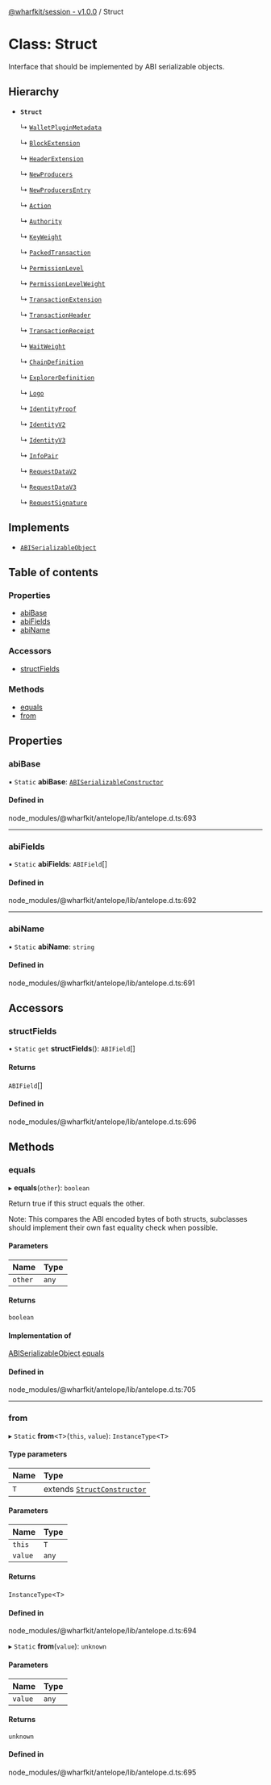 [@wharfkit/session - v1.0.0](/docs/testREADME.md) / Struct

# Class: Struct

Interface that should be implemented by ABI serializable objects.

## Hierarchy

- **`Struct`**

  ↳ [`WalletPluginMetadata`](/docs/testclasses/WalletPluginMetadata.md)

  ↳ [`BlockExtension`](/docs/testclasses/API.v1.BlockExtension.md)

  ↳ [`HeaderExtension`](/docs/testclasses/API.v1.HeaderExtension.md)

  ↳ [`NewProducers`](/docs/testclasses/API.v1.NewProducers.md)

  ↳ [`NewProducersEntry`](/docs/testclasses/API.v1.NewProducersEntry.md)

  ↳ [`Action`](/docs/testclasses/Action.md)

  ↳ [`Authority`](/docs/testclasses/Authority.md)

  ↳ [`KeyWeight`](/docs/testclasses/KeyWeight.md)

  ↳ [`PackedTransaction`](/docs/testclasses/PackedTransaction.md)

  ↳ [`PermissionLevel`](/docs/testclasses/PermissionLevel.md)

  ↳ [`PermissionLevelWeight`](/docs/testclasses/PermissionLevelWeight.md)

  ↳ [`TransactionExtension`](/docs/testclasses/TransactionExtension.md)

  ↳ [`TransactionHeader`](/docs/testclasses/TransactionHeader.md)

  ↳ [`TransactionReceipt`](/docs/testclasses/TransactionReceipt.md)

  ↳ [`WaitWeight`](/docs/testclasses/WaitWeight.md)

  ↳ [`ChainDefinition`](/docs/testclasses/ChainDefinition.md)

  ↳ [`ExplorerDefinition`](/docs/testclasses/ExplorerDefinition.md)

  ↳ [`Logo`](/docs/testclasses/Logo.md)

  ↳ [`IdentityProof`](/docs/testclasses/IdentityProof.md)

  ↳ [`IdentityV2`](/docs/testclasses/IdentityV2.md)

  ↳ [`IdentityV3`](/docs/testclasses/IdentityV3.md)

  ↳ [`InfoPair`](/docs/testclasses/InfoPair.md)

  ↳ [`RequestDataV2`](/docs/testclasses/RequestDataV2.md)

  ↳ [`RequestDataV3`](/docs/testclasses/RequestDataV3.md)

  ↳ [`RequestSignature`](/docs/testclasses/RequestSignature.md)

## Implements

- [`ABISerializableObject`](/docs/testinterfaces/ABISerializableObject.md)

## Table of contents

### Properties

- [abiBase](/docs/testclasses/Struct-1.md#abibase)
- [abiFields](/docs/testclasses/Struct-1.md#abifields)
- [abiName](/docs/testclasses/Struct-1.md#abiname)

### Accessors

- [structFields](/docs/testclasses/Struct-1.md#structfields)

### Methods

- [equals](/docs/testclasses/Struct-1.md#equals)
- [from](/docs/testclasses/Struct-1.md#from)

## Properties

### abiBase

▪ `Static` **abiBase**: [`ABISerializableConstructor`](/docs/testinterfaces/ABISerializableConstructor.md)

#### Defined in

node_modules/@wharfkit/antelope/lib/antelope.d.ts:693

___

### abiFields

▪ `Static` **abiFields**: `ABIField`[]

#### Defined in

node_modules/@wharfkit/antelope/lib/antelope.d.ts:692

___

### abiName

▪ `Static` **abiName**: `string`

#### Defined in

node_modules/@wharfkit/antelope/lib/antelope.d.ts:691

## Accessors

### structFields

• `Static` `get` **structFields**(): `ABIField`[]

#### Returns

`ABIField`[]

#### Defined in

node_modules/@wharfkit/antelope/lib/antelope.d.ts:696

## Methods

### equals

▸ **equals**(`other`): `boolean`

Return true if this struct equals the other.

Note: This compares the ABI encoded bytes of both structs, subclasses
      should implement their own fast equality check when possible.

#### Parameters

| Name | Type |
| :------ | :------ |
| `other` | `any` |

#### Returns

`boolean`

#### Implementation of

[ABISerializableObject](/docs/testinterfaces/ABISerializableObject.md).[equals](/docs/testinterfaces/ABISerializableObject.md#equals)

#### Defined in

node_modules/@wharfkit/antelope/lib/antelope.d.ts:705

___

### from

▸ `Static` **from**<`T`\>(`this`, `value`): `InstanceType`<`T`\>

#### Type parameters

| Name | Type |
| :------ | :------ |
| `T` | extends [`StructConstructor`](/docs/testinterfaces/StructConstructor.md) |

#### Parameters

| Name | Type |
| :------ | :------ |
| `this` | `T` |
| `value` | `any` |

#### Returns

`InstanceType`<`T`\>

#### Defined in

node_modules/@wharfkit/antelope/lib/antelope.d.ts:694

▸ `Static` **from**(`value`): `unknown`

#### Parameters

| Name | Type |
| :------ | :------ |
| `value` | `any` |

#### Returns

`unknown`

#### Defined in

node_modules/@wharfkit/antelope/lib/antelope.d.ts:695
